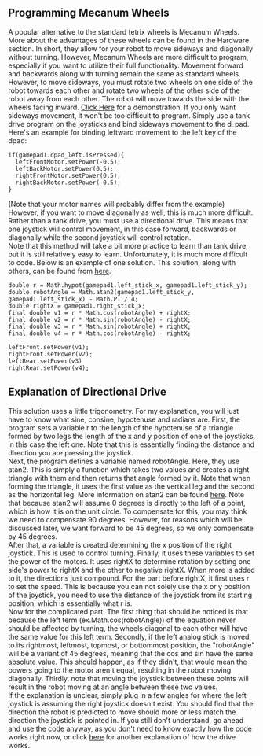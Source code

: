 ## **Programming Mecanum Wheels**
  A popular alternative to the standard tetrix wheels is Mecanum Wheels. More about the advantages of these wheels can be found in the Hardware section. In short, they allow for your robot to move sideways and diagonally without turning.
However, Mecanum Wheels are more difficult to program, especially if you want to utilize their full functionality.
Movement forward and backwards along with turning remain the same as standard wheels. However, to move sideways, you must rotate two wheels on one side of the robot towards each other and rotate two wheels of the other side of the robot away from each other. The robot will move towards the side with the wheels facing inward. [Click Here](https://www.youtube.com/watch?v=Ne09Y72zW_Y) for a demonstration. If you only want sideways movement, it won't be too difficult to program. Simply use a tank drive program on the joysticks and bind sideways movement to the d_pad.  
Here's an example for binding leftward movement to the left key of the dpad:  
```
if(gamepad1.dpad_left.isPressed){
  leftFrontMotor.setPower(-0.5);
  leftBackMotor.setPower(0.5);
  rightFrontMotor.setPower(0.5);
  rightBackMotor.setPower(-0.5);
}
```
(Note that your motor names will probably differ from the example)  
  However, if you want to move diagonally as well, this is much more difficult. Rather than a tank drive, you must use a directional drive. This means that one joystick will control movement, in this case forward, backwards or diagonally while the second joystick will control rotation.  
  Note that this method will take a bit more practice to learn than tank drive, but it is still relatively easy to learn.
Unfortunately, it is much more difficult to code. Below is an example of one solution. This solution, along with others, can be found from [here](https://ftcforum.usfirst.org/forum/ftc-technology/android-studio/6361-mecanum-wheels-drive-code-example).  
```
double r = Math.hypot(gamepad1.left_stick_x, gamepad1.left_stick_y);
double robotAngle = Math.atan2(gamepad1.left_stick_y, gamepad1.left_stick_x) - Math.PI / 4;
double rightX = gamepad1.right_stick_x;
final double v1 = r * Math.cos(robotAngle) + rightX;
final double v2 = r * Math.sin(robotAngle) - rightX;
final double v3 = r * Math.sin(robotAngle) + rightX;
final double v4 = r * Math.cos(robotAngle) - rightX;

leftFront.setPower(v1);
rightFront.setPower(v2);
leftRear.setPower(v3)
rightRear.setPower(v4);
```  
## Explanation of Directional Drive
  This solution uses a little trigonometry. For my explanation, you will just have to know what sine, consine, hypotenuse and radians are. First, the program sets a variable r to the length of the hypotenuse of a triangle formed by two legs the length of the x and y position of one of the joysticks, in this case the left one. Note that this is essentially finding the distance and direction you are pressing the joystick.  
  Next, the program defines a variable named robotAngle. Here, they use atan2. This is simply a function which takes two values and creates a right triangle with them and then returns that angle formed by it. Note that when forming the triangle, it uses the first value as the vertical leg and the second as the horizontal leg. More information on atan2 can be found [here](https://www.tutorialspoint.com/java/number_atan2.htm). Note that because atan2 will assume 0 degrees is directly to the left of a point, which is how it is on the unit circle. To compensate for this, you may think we need to compensate 90 degrees. However, for reasons which will be discussed later, we want forward to be 45 degrees, so we only compensate by 45 degrees.  
  After that, a variable is created determining the x position of the right joystick. This is used to control turning. Finally, it uses these variables to set the power of the motors. It uses rightX to determine rotation by setting one side's power to rightX and the other to negative rightX. When more is added to it, the directions just compound. For the part before rightX, it first uses r to set the speed. This is because you can not solely use the x or y position of the joystick, you need to use the distance of the joystick from its starting position, which is essentially what r is.  
  Now for the complicated part. The first thing that should be noticed is that because the left term (ex.Math.cos(robotAngle)) of the equation never should be affected by turning, the wheels diagonal to each other will have the same value for this left term. Secondly, if the left analog stick is moved to its rightmost, leftmost, topmost, or bottommost position, the "robotAngle" will be a variant of 45 degrees, meaning that the cos and sin have the same absolute value. This should happen, as if they didn't, that would mean the powers going to the motor aren't equal, resulting in the robot moving diagonally. Thirdly, note that moving the joystick between these points will result in the robot moving at an angle between these two values.  
  If the explanation is unclear, simply plug in a few angles for where the left joystick is assuming the right joystick doesn't exist. You should find that the direction the robot is predicted to move should more or less match the direction the joystick is pointed in.
If you still don't understand, go ahead and use the code anyway, as you don't need to know exactly how the code works right now, or click [here](http://thinktank.wpi.edu/resources/346/ControllingMecanumDrive.pdf) for another explanation of how the drive works.
